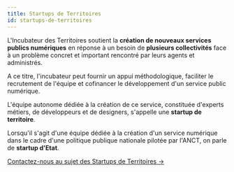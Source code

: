 ```yaml
---
title: Startups de Territoires
id: startups-de-territoires
---
```

L'Incubateur des Territoires soutient la **création de nouveaux services publics numériques** en réponse à un besoin de **plusieurs collectivités** face à un problème concret et important rencontré par leurs agents et administrés.

A ce titre, l'incubateur peut fournir un appui méthodologique, faciliter le recrutement de l'équipe et cofinancer le développement d'un service public numérique.

L'équipe autonome dédiée à la création de ce service, constituée d'experts métiers, de développeurs et de designers, s'appelle une **startup de territoire**.

Lorsqu'il s'agit d'une équipe dédiée à la création d'un service numérique dans le cadre d'une politique publique nationale pilotée par l'ANCT, on parle de **startup d'Etat**.

<a href="mailto:contactincubateur@anct.gouv.fr" class="cta">Contactez-nous au sujet des Startups de Territoires →</a>
